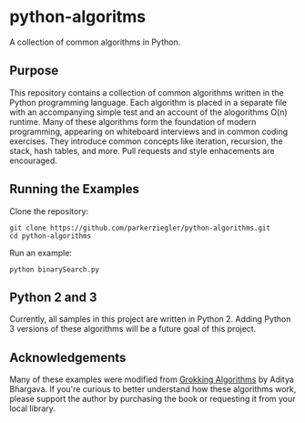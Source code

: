 # python-algoritms
A collection of common algorithms in Python.

## Purpose
This repository contains a collection of common algorithms written in the Python programming language. Each algorithm is placed in a separate file with an accompanying simple test and an account of the alogorithms O(n) runtime. Many of these algorithms form the foundation of modern programming, appearing on whiteboard interviews and in common coding exercises. They introduce common concepts like iteration, recursion, the stack, hash tables, and more. Pull requests and style enhacements are encouraged.

## Running the Examples
Clone the repository:
```
git clone https://github.com/parkerziegler/python-algorithms.git
cd python-algorithms
```

Run an example:
```
python binarySearch.py
```

## Python 2 and 3
Currently, all samples in this project are written in Python 2. Adding Python 3 versions of these algorithms will be a future goal of this project.

## Acknowledgements
Many of these examples were modified from [Grokking Algorithms](https://www.manning.com/books/grokking-algorithms) by Aditya Bhargava. If you're curious to better understand how these algorithms work, please support the author by purchasing the book or requesting it from your local library.
